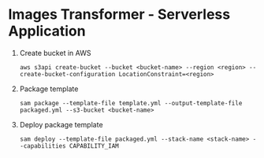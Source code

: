# Images Transformer - Serverless Application

1. Create bucket in AWS

   `aws s3api create-bucket --bucket <bucket-name> --region <region> --create-bucket-configuration LocationConstraint=<region>`


2. Package template

   `sam package --template-file template.yml --output-template-file packaged.yml --s3-bucket <bucket-name>`


3. Deploy package template

   `sam deploy --template-file packaged.yml --stack-name <stack-name> --capabilities CAPABILITY_IAM`